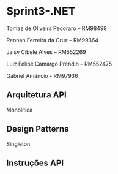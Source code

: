 # Sprint3-.NET

Tomaz de Oliveira Pecoraro – RM98499

Rennan Ferreira da Cruz – RM99364

Jaisy Cibele Alves – RM552269

Luiz Felipe Camargo Prendin – RM552475

Gabriel Amâncio - RM97936

## Arquitetura API

Monolítica


## Design Patterns

Singleton


## Instruções API




